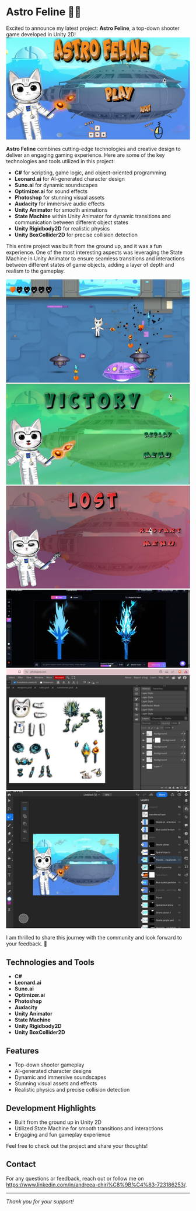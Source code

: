 # Astro Feline 🚀🐱

Excited to announce my latest project: **Astro Feline**, a top-down shooter game developed in Unity 2D!
![Astro Feline](Images/play.png)

**Astro Feline** combines cutting-edge technologies and creative design to deliver an engaging gaming experience. Here are some of the key technologies and tools utilized in this project:

- **C#** for scripting, game logic, and object-oriented programming
- **Leonard.ai** for AI-generated character design
- **Suno.ai** for dynamic soundscapes
- **Optimizer.ai** for sound effects
- **Photoshop** for stunning visual assets
- **Audacity** for immersive audio effects
- **Unity Animator** for smooth animations
- **State Machine** within Unity Animator for dynamic transitions and communication between different object states
- **Unity Rigidbody2D** for realistic physics
- **Unity BoxCollider2D** for precise collision detection

This entire project was built from the ground up, and it was a fun experience. One of the most interesting aspects was leveraging the State Machine in Unity Animator to ensure seamless transitions and interactions between different states of game objects, adding a layer of depth and realism to the gameplay.

![Astro Feline](Images/game.png)
![Astro Feline](Images/victory.png)
![Astro Feline](Images/lose.png)
![Astro Feline](Images/leonardoAI.png)
![Astro Feline](Images/PhotoPea.png)
![Astro Feline](Images/photoshop.png)

I am thrilled to share this journey with the community and look forward to your feedback. 🚀


## Technologies and Tools

- **C#**
- **Leonard.ai**
- **Suno.ai**
- **Optimizer.ai**
- **Photoshop**
- **Audacity**
- **Unity Animator**
- **State Machine**
- **Unity Rigidbody2D**
- **Unity BoxCollider2D**

## Features

- Top-down shooter gameplay
- AI-generated character designs
- Dynamic and immersive soundscapes
- Stunning visual assets and effects
- Realistic physics and precise collision detection

## Development Highlights

- Built from the ground up in Unity 2D
- Utilized State Machine for smooth transitions and interactions
- Engaging and fun gameplay experience

Feel free to check out the project and share your thoughts!

## Contact

For any questions or feedback, reach out or follow me on https://www.linkedin.com/in/andreea-chiri%C8%9B%C4%83-723186253/.

---
*Thank you for your support!*
